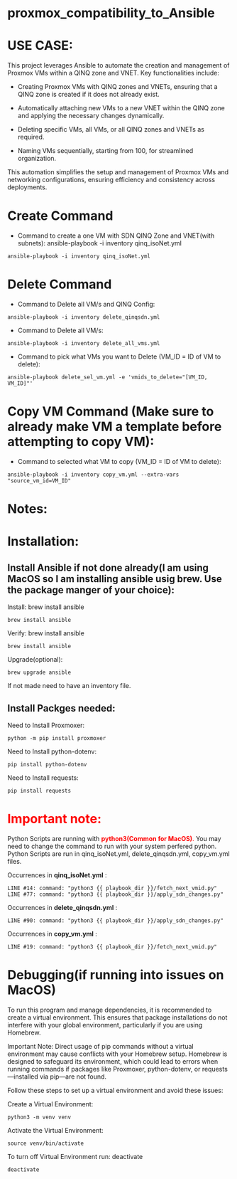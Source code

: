 # proxmox_compatibility_to_Ansible

# USE CASE:
This project leverages Ansible to automate the creation and management of Proxmox VMs within a QINQ zone and VNET. Key functionalities include:
- Creating Proxmox VMs with QINQ zones and VNETs, ensuring that a QINQ zone is created if it does not already exist.

- Automatically attaching new VMs to a new VNET within the QINQ zone and applying the necessary changes dynamically.

- Deleting specific VMs, all VMs, or all QINQ zones and VNETs as required.

- Naming VMs sequentially, starting from 100, for streamlined organization.

This automation simplifies the setup and management of Proxmox VMs and networking configurations, ensuring efficiency and consistency across deployments.


# Create Command 
- Command to create a one VM with SDN QINQ Zone and VNET(with subnets): ansible-playbook -i inventory qinq_isoNet.yml

```
ansible-playbook -i inventory qinq_isoNet.yml
```

# Delete Command
- Command to Delete all VM/s and QINQ Config: 
```
ansible-playbook -i inventory delete_qinqsdn.yml
```
- Command to Delete all VM/s: 
```
ansible-playbook -i inventory delete_all_vms.yml
```
- Command to pick what VMs you want to Delete (VM_ID = ID of VM to delete): 
```
ansible-playbook delete_sel_vm.yml -e 'vmids_to_delete="[VM_ID, VM_ID]"'
```



# Copy VM Command (Make sure to already make VM a template before attempting to copy VM):
- Command to selected what VM to copy (VM_ID = ID of VM to delete): 
```
ansible-playbook -i inventory copy_vm.yml --extra-vars "source_vm_id=VM_ID"
```


# Notes: 



# Installation:

## Install Ansible if not done already(I am using MacOS so I am installing ansible usig brew. Use the package manger of your choice):
Install: brew install ansible
```
brew install ansible
```
Verify: brew install ansible
```
brew install ansible
```
Upgrade(optional): 
```
brew upgrade ansible
```
If not made need to have an inventory file. 

## Install Packges needed:
Need to Install Proxmoxer:
```
python -m pip install proxmoxer
```

Need to Install python-dotenv:
```
pip install python-dotenv
```

Need to Install requests:
```
pip install requests
```




#  <span style="color:red"> Important note: </span>
Python Scripts are running with <span style="color:red">**python3(Common for MacOS)**.</span> You may need to change the command to run with your system perfered python. Python Scripts are run in qinq_isoNet.yml, delete_qinqsdn.yml, copy_vm.yml files.

Occurrences in **qinq_isoNet.yml** :
```
LINE #14: command: "python3 {{ playbook_dir }}/fetch_next_vmid.py"
LINE #77: command: "python3 {{ playbook_dir }}/apply_sdn_changes.py"
```

Occurrences in **delete_qinqsdn.yml** :
```
LINE #90: command: "python3 {{ playbook_dir }}/apply_sdn_changes.py"
```

Occurrences in **copy_vm.yml** :
```
LINE #19: command: "python3 {{ playbook_dir }}/fetch_next_vmid.py"
```


# Debugging(if running into issues on MacOS)
To run this program and manage dependencies, it is recommended to create a virtual environment. This ensures that package installations do not interfere with your global environment, particularly if you are using Homebrew.

Important Note: Direct usage of pip commands without a virtual environment may cause conflicts with your Homebrew setup. Homebrew is designed to safeguard its environment, which could lead to errors when running commands if packages like Proxmoxer, python-dotenv, or requests—installed via pip—are not found.

Follow these steps to set up a virtual environment and avoid these issues:


Create a Virtual Environment: 
```
python3 -m venv venv
```

Activate the Virtual Environment: 
```
source venv/bin/activate
```

To turn off Virtual Environment run: deactivate
```
deactivate
```


 
